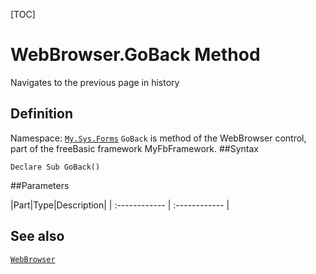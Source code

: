 [TOC]
# WebBrowser.GoBack Method
Navigates to the previous page in history
## Definition
Namespace: [`My.Sys.Forms`](My.Sys.Forms.md)
`GoBack` is method of the WebBrowser control, part of the freeBasic framework MyFbFramework.
##Syntax
```freeBasic
Declare Sub GoBack()
```

##Parameters

|Part|Type|Description|
| :------------ | :------------ |
## See also
[`WebBrowser`](WebBrowser.md)
